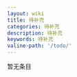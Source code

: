 ```yaml
---
layout: wiki
title: 待补充
categories: 待补充
description: 待补充
keywords: 待补充
valine-path: '/todo/'
---
```


暂无条目